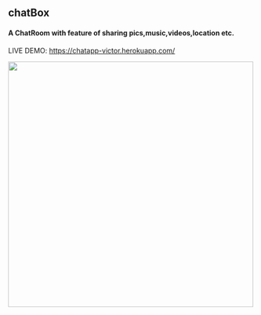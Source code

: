 ## chatBox
#### A ChatRoom with feature of sharing pics,music,videos,location etc.

LIVE DEMO: https://chatapp-victor.herokuapp.com/


<img align="left" src="https://i.imgur.com/idu4LMm.png" width="500px"/>
